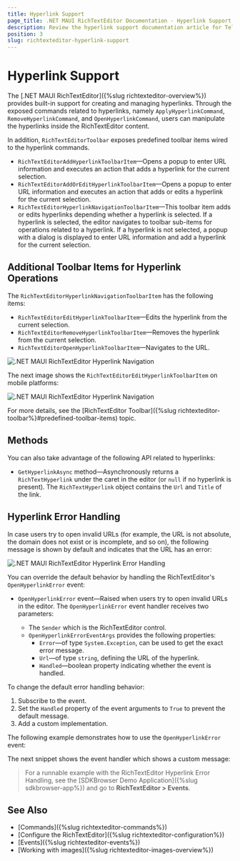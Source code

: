 ```yaml
---
title: Hyperlink Support
page_title: .NET MAUI RichTextEditor Documentation - Hyperlink Support
description: Review the hyperlink support documentation article for Telerik RichTextEditor for .NET MAUI control.
position: 3
slug: richtexteditor-hyperlink-support
---
```


# Hyperlink Support

The [.NET MAUI RichTextEditor]({%slug richtexteditor-overview%}) provides built-in support for creating and managing hyperlinks. Through the exposed commands related to hyperlinks, namely `ApplyHyperlinkCommand`, `RemoveHyperlinkCommand`, and `OpenHyperlinkCommand`, users can manipulate the hyperlinks inside the RichTextEditor content.

In addition, `RichTextEditorToolbar` exposes predefined toolbar items wired to the hyperlink commands. 

* `RichTextEditorAddHyperlinkToolbarItem`&mdash;Opens a popup to enter URL information and executes an action that adds a hyperlink for the current selection.
* `RichTextEditorAddOrEditHyperlinkToolbarItem`&mdash;Opens a popup to enter URL information and executes an action that adds or edits a hyperlink for the current selection.
* `RichTextEditorHyperlinkNavigationToolbarItem`&mdash;This toolbar item adds or edits hyperlinks depending whether a hyperlink is selected. If a hyperlink is selected, the editor navigates to toolbar sub-items for operations related to a hyperlink. If a hyperlink is not selected, a popup with a dialog is displayed to enter URL information and add a hyperlink for the current selection.

## Additional Toolbar Items for Hyperlink Operations

The `RichTextEditorHyperlinkNavigationToolbarItem` has the following items:

* `RichTextEditorEditHyperlinkToolbarItem`&mdash;Edits the hyperlink from the current selection.
* `RichTextEditorRemoveHyperlinkToolbarItem`&mdash;Removes the hyperlink from the current selection.
* `RichTextEditorOpenHyperlinkToolbarItem`&mdash;Navigates to the URL.

![.NET MAUI RichTextEditor Hyperlink Navigation](images/rte-hyperlink-toolbar.png)

The next image shows the `RichTextEditorEditHyperlinkToolbarItem` on mobile platforms:

![.NET MAUI RichTextEditor Hyperlink Navigation](images/rte-hyperlink-edit.png)

For more details, see the [RichTextEditor Toolbar]({%slug richtexteditor-toolbar%}#predefined-toolbar-items) topic.

## Methods

You can also take advantage of the following API related to hyperlinks:

* `GetHyperlinkAsync` method&mdash;Asynchronously returns a `RichTextHyperlink` under the caret in the editor (or `null` if no hyperlink is present). The `RichTextHyperlink` object contains the `Url` and `Title` of the link.

## Hyperlink Error Handling

In case users try to open invalid URLs (for example, the URL is not absolute, the domain does not exist or is incomplete, and so on), the following message is shown by default and indicates that the URL has an error:

![.NET MAUI RichTextEditor Hyperlink Error Handling](images/rte-hyperlink-error-handling.png)

You can override the default behavior by handling the RichTextEditor's `OpenHyperlinkError` event:

* `OpenHyperlinkError` event&mdash;Raised when users try to open invalid URLs in the editor. The `OpenHyperlinkError` event handler receives two parameters:

	* The `Sender` which is the RichTextEditor control.
	* `OpenHyperlinkErrorEventArgs` provides the following properties:
		* `Error`&mdash;of type `System.Exception`, can be used to get the exact error message.
		* `Url`&mdash;of type `string`, defining the URL of the hyperlink.
		* `Handled`&mdash;boolean property indicating whether the event is handled.

To change the default error handling behavior:

1. Subscribe to the event.
1. Set the `Handled` property of the event arguments to `True` to prevent the default message.
1. Add a custom implementation. 

The following example demonstrates how to use the `OpenHyperlinkError` event:

<snippet id='richtexteditor-hyperlinkerrorhandling-xaml' />

The next snippet shows the event handler which shows a custom message:

<snippet id='richtexteditor-hyperlinkerrorhandling-code' />

> For a runnable example with the RichTextEditor Hyperlink Error Handling, see the [SDKBrowser Demo Application]({%slug sdkbrowser-app%}) and go to **RichTextEditor > Events**.

## See Also

- [Commands]({%slug richtexteditor-commands%})
- [Configure the RichTextEditor]({%slug richtexteditor-configuration%})
- [Events]({%slug richtexteditor-events%})
- [Working with images]({%slug richtexteditor-images-overview%})